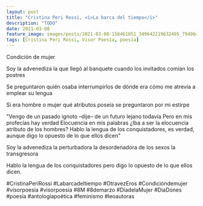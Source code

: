 ```yaml
---
layout: post
title: "Cristina Peri Rossi, <i>La barca del tiempo</i>"
description: "TODO"
date: 2021-03-08
feature_image: images/posts/2021-03-08-158461851_349642219632495_7949640789612509279_n_17882718830120296.jpg
tags: [Cristina Peri Rossi, Visor Poesía, poesía]
---
```


Condición de mujer
 
Soy la advenediza
la que llegó al banquete
cuando los invitados comían 
los postres
 
Se preguntaron
quién osaba interrumpirlos
de dónde era
cómo me atrevía a emplear su lengua
 
Si era hombre o mujer
qué atributos poseía
se preguntaron por mi estirpe
 
"Vengo de un pasado ignoto –dije–
de un futuro lejano todavía
Pero en mis profecías hay verdad
Elocuencia en mis palabras
¿Iba a ser la elocuencia
atributo de los hombres?
Hablo la lengua de los conquistadores,
es verdad,
aunque digo lo opuesto de lo que ellos dicen"
 
Soy la advenediza
la perturbadora
la desordenadora de los sexos
la transgresora
 
Hablo la lengua de los conquistadores
pero digo lo opuesto de lo que ellos dicen.
<!--more-->

#CristinaPeriRossi #Labarcadeltiempo #OtravezEros #Condicióndemujer #visorpoesia #visorpoesía #8M #8demarzo #DíadelaMujer #DiaDones #poesía #antologíapoética #feminismo #leoautoras


